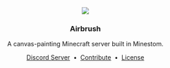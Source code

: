 <div align="center">
  <img src="https://avatars.githubusercontent.com/u/145731283?s=200">

<h3>Airbrush</h1>
  <p>A canvas-painting Minecraft server built in Minestom.</p>
</div>

<p align="center">
    <a href="https://dsc.gg/airbrush">Discord Server</a>  
    &nbsp•&nbsp 
    <a href="/CONTRIBUTING.MD">Contribute</a>
    &nbsp•&nbsp 
    <a href="/LICENSE">License</a>
</p>
